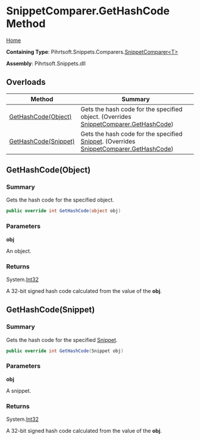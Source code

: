 # SnippetComparer\.GetHashCode Method

[Home](../../../../../README.md)

**Containing Type**: Pihrtsoft\.Snippets\.Comparers\.[SnippetComparer\<T>](../README.md)

**Assembly**: Pihrtsoft\.Snippets\.dll

## Overloads

| Method | Summary |
| ------ | ------- |
| [GetHashCode(Object)](#Pihrtsoft_Snippets_Comparers_SnippetComparer_1_GetHashCode_System_Object_) | Gets the hash code for the specified object\. \(Overrides [SnippetComparer.GetHashCode](../../SnippetComparer/GetHashCode/README.md#Pihrtsoft_Snippets_Comparers_SnippetComparer_GetHashCode_System_Object_)\) |
| [GetHashCode(Snippet)](#Pihrtsoft_Snippets_Comparers_SnippetComparer_1_GetHashCode_Pihrtsoft_Snippets_Snippet_) | Gets the hash code for the specified [Snippet](../../../Snippet/README.md)\. \(Overrides [SnippetComparer.GetHashCode](../../SnippetComparer/GetHashCode/README.md#Pihrtsoft_Snippets_Comparers_SnippetComparer_GetHashCode_Pihrtsoft_Snippets_Snippet_)\) |

## GetHashCode\(Object\) <a name="Pihrtsoft_Snippets_Comparers_SnippetComparer_1_GetHashCode_System_Object_"></a>

### Summary

Gets the hash code for the specified object\.

```csharp
public override int GetHashCode(object obj)
```

### Parameters

**obj**

An object\.

### Returns

System\.[Int32](https://docs.microsoft.com/en-us/dotnet/api/system.int32)

A 32\-bit signed hash code calculated from the value of the **obj**\.

## GetHashCode\(Snippet\) <a name="Pihrtsoft_Snippets_Comparers_SnippetComparer_1_GetHashCode_Pihrtsoft_Snippets_Snippet_"></a>

### Summary

Gets the hash code for the specified [Snippet](../../../Snippet/README.md)\.

```csharp
public override int GetHashCode(Snippet obj)
```

### Parameters

**obj**

A snippet\.

### Returns

System\.[Int32](https://docs.microsoft.com/en-us/dotnet/api/system.int32)

A 32\-bit signed hash code calculated from the value of the **obj**\.